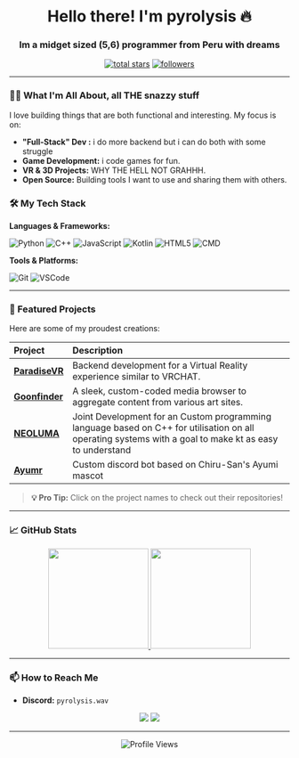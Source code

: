 <h1 align="center">Hello there! I'm pyrolysis 🔥</h1>
<h3 align="center">Im a midget sized (5,6) programmer from Peru with dreams</h3>

<p align="center">
  <a href="https://github.com/pyr0lysis?tab=repositories&sort=stargazers">
    <img alt="total stars" title="Total stars on GitHub" src="https://custom-icon-badges.demolab.com/github/stars/pyr0lysis?color=55960c&style=for-the-badge&labelColor=488207&logo=star"/></a>
  <a href="https://github.com/pyr0lysis?tab=followers">
    <img alt="followers" title="Follow me on Github" src="https://custom-icon-badges.demolab.com/github/followers/pyr0lysis?color=236ad3&labelColor=1155ba&style=for-the-badge&logo=person-add&label=Follow&logoColor=white"/></a>
</p>

---

### 👨‍💻 What I'm All About, all THE snazzy stuff

I love building things that are both functional and interesting. My focus is on:
*   **"Full-Stack" Dev :** i do more backend but i can do both with some struggle 
*   **Game Development:** i code games for fun.
*   **VR & 3D Projects:** WHY THE HELL NOT GRAHHH.
*   **Open Source:** Building tools I want to use and sharing them with others.

### 🛠️ My Tech Stack

**Languages & Frameworks:**

![Python](https://img.shields.io/badge/Python-3776AB?style=for-the-badge&logo=python&logoColor=white)
![C++](https://img.shields.io/badge/C++-00599C?style=for-the-badge&logo=c%2B%2B&logoColor=white)
![JavaScript](https://img.shields.io/badge/JavaScript-F7DF1E?style=for-the-badge&logo=javascript&logoColor=black)
![Kotlin](https://img.shields.io/badge/Kotlin-7F52FF?style=for-the-badge&logo=kotlin&logoColor=white)
![HTML5](https://img.shields.io/badge/HTML5-E34F26?style=for-the-badge&logo=html5&logoColor=white)
![CMD](https://img.shields.io/badge/Windows%20Terminal-4D4D4D?style=for-the-badge&logo=windows-terminal&logoColor=white)

**Tools & Platforms:**

![Git](https://img.shields.io/badge/Git-F05032?style=for-the-badge&logo=git&logoColor=white)
![VSCode](https://img.shields.io/badge/VSCode-007ACC?style=for-the-badge&logo=visual-studio-code&logoColor=white)

---

### 🥭 Featured Projects

Here are some of my proudest creations:

| Project | Description |
| :--- | :--- |
| **[ParadiseVR](https://github.com/Paradise-VR/backend)** | Backend development for a Virtual Reality experience similar to VRCHAT. |
| **[Goonfinder](https://github.com/PulchrasHusband/GoonFinder)** | A sleek, custom-coded media browser to aggregate content from various art sites. |
| **[NEOLUMA](https://github.com/TsukimotoX/Neoluma)** | Joint Development for an Custom programming language based on C++ for utilisation on all operating systems with a goal to make kt as easy to understand  |
| **[Ayumr](https://github.com/Mistromy/Nirupama)** | Custom discord bot based on Chiru-San's Ayumi mascot  |

> **💡 Pro Tip:** Click on the project names to check out their repositories!

---

### 📈 GitHub Stats

<p align="center">
  <a href="https://github.com/pyr0lysis">
    <img height="180em" src="https://github-readme-stats.vercel.app/api?username=pyr0lysis&show_icons=true&theme=vision-friendly-dark&hide_border=true&include_all_commits=true&count_private=true" />
    <img height="180em" src="https://github-readme-stats.vercel.app/api/top-langs/?username=pyr0lysis&theme=vision-friendly-dark&hide_border=true&layout=compact&langs_count=8&hide=html,css" />
  </a>
</p>

---

### 📫 How to Reach Me

- **Discord:** `pyrolysis.wav`

<p align="center">
    <a href="https://github.com/pyr0lysis"><img src="https://img.shields.io/badge/GitHub-181717?style=for-the-badge&logo=github&logoColor=white" /></a>
    <a href="https://discord.com/users/1295362722246168619"><img src="https://img.shields.io/badge/Discord-5865F2?style=for-the-badge&logo=discord&logoColor=white" /></a>
</p>

---

<p align="center">
  <img src="https://komarev.com/ghpvc/?username=pyr0lysis&style=for-the-badge&color=orange" alt="Profile Views" />
</p>
